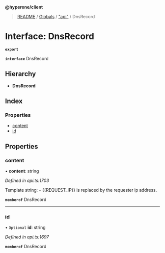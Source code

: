 **@hyperone/client**

> [README](../README.md) / [Globals](../globals.md) / ["api"](../modules/_api_.md) / DnsRecord

# Interface: DnsRecord

**`export`** 

**`interface`** DnsRecord

## Hierarchy

* **DnsRecord**

## Index

### Properties

* [content](_api_.dnsrecord.md#content)
* [id](_api_.dnsrecord.md#id)

## Properties

### content

•  **content**: string

*Defined in api.ts:1703*

Template string: - {{REQUEST_IP}} is replaced by the requester ip address.

**`memberof`** DnsRecord

___

### id

• `Optional` **id**: string

*Defined in api.ts:1697*

**`memberof`** DnsRecord
